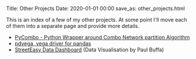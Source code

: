 Title: Other Projects
Date: 2020-01-01 00:00
save_as: other_projects.html

This is an index of a few of my other projects. At some point I'll move each of them into a separate page and provide more details.

- [PyCombo - Python Wrapper around Combo Network partition Algorithm](https://github.com/Casyfill/pyCombo)
- [pdvega, vega driver for pandas](https://github.com/altair-viz/pdvega)
- [StreetEasy Data Dashboard](https://streeteasy.com/blog/data-dashboard/) (Data Visualisation by Paul Buffa)
